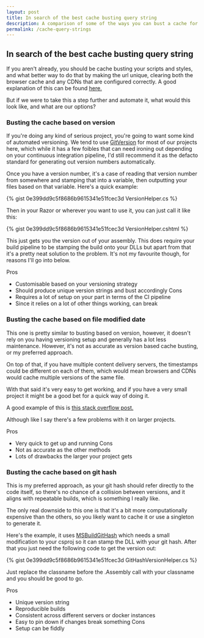 ```yaml
---
layout: post
title: In search of the best cache busting query string
description: A comparison of some of the ways you can bust a cache for static assets using a query string.
permalink: /cache-query-strings
---
```


## In search of the best cache busting query string

If you aren't already, you should be cache busting your scripts and styles, and what better way to do that by making the url unique, clearing both the browser cache and any CDNs that are configured correctly. A good explanation of this can be found [here.](https://stackoverflow.com/questions/9692665/cache-busting-via-params)

But if we were to take this a step further and automate it, what would this look like, and what are our options?

### Busting the cache based on version

If you're doing any kind of serious project, you're going to want some kind of automated versioning. We tend to use [GitVersion](https://gitversion.readthedocs.io/en/latest) for most of our projects here, which while it has a few foibles that can need ironing out depending on your continuous integration pipeline, I'd still recommend it as the defacto standard for generating out version numbers automatically.

Once you have a version number, it's a case of reading that version number from somewhere and stamping that into a variable, then outputting your files based on that variable. Here's a quick example:

{% gist 0e399dd9c5f8686b9615341e51fcec3d VersionHelper.cs %}

Then in your Razor or wherever you want to use it, you can just call it like this:

{% gist 0e399dd9c5f8686b9615341e51fcec3d VersionHelper.cshtml %}

This just gets you the version out of your assembly. This does require your build pipeline to be stamping the build onto your DLLs but apart from that it's a pretty neat solution to the problem. It's not my favourite though, for reasons I'll go into below.

Pros
  - Customisable based on your versioning strategy
  - Should produce unique version strings and bust accordingly
Cons
  - Requires a lot of setup on your part in terms of the CI pipeline
  - Since it relies on a lot of other things working, can break

### Busting the cache based on file modified date

This one is pretty similar to busting based on version, however, it doesn't rely on you having versioning setup and generally has a lot less maintenance. However, it's not as accurate as version based cache busting, or my preferred approach.

On top of that, if you have multiple content delivery servers, the timestamps could be different on each of them, which would mean browsers and CDNs would cache multiple versions of the same file.

With that said it's very easy to get working, and if you have a very small project it might be a good bet for a quick way of doing it.

A good example of this is [this stack overflow post.](https://stackoverflow.com/questions/4560693/getting-the-last-modified-date-of-an-assembly-in-the-gac)

Although like I say there's a few problems with it on larger projects.

Pros
 - Very quick to get up and running
Cons
 - Not as accurate as the other methods
 - Lots of drawbacks the larger your project gets


### Busting the cache based on git hash

This is my preferred approach, as your git hash should refer directly to the code itself, so there's no chance of a collision between versions, and it aligns with repeatable builds, which is something I really like.

The only real downside to this one is that it's a bit more computationally expensive than the others, so you likely want to cache it or use a singleton to generate it.

Here's the example, it uses [MSBuildGitHash](https://github.com/MarkPflug/MSBuildGitHash) which needs a small modification to your csproj so it can stamp the DLL with your git hash. After that you just need the following code to get the version out:

{% gist 0e399dd9c5f8686b9615341e51fcec3d GitHashVersionHelper.cs %}

Just replace the classname before the .Assembly call with your classname and you should be good to go.

Pros
 - Unique version string
 - Reproducible builds
 - Consistent across different servers or docker instances
 - Easy to pin down if changes break something
Cons
 - Setup can be fiddly
